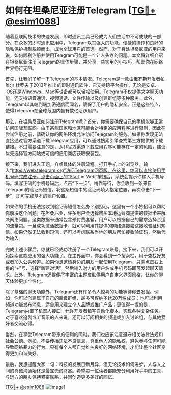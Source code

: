 # 如何在坦桑尼亚注册Telegram [[TG💪+ @esim1088](https://t.me/s/esim1088)]

随着互联网技术的快速发展，即时通讯工具已经成为人们生活中不可或缺的一部分。在众多的即时通讯应用中，Telegram以其强大的功能、便捷的操作和良好的隐私保护机制脱颖而出，成为全球用户的首选。然而，对于身处坦桑尼亚的用户来说，如何顺利注册并使用Telegram可能是一个让人头疼的问题。本文将详细介绍在坦桑尼亚注册Telegram的具体步骤，并分享一些实用的小技巧，帮助你在网络世界畅行无阻。

首先，让我们了解一下Telegram的基本情况。Telegram是一款由俄罗斯开发者帕维尔·杜罗夫于2013年推出的即时通讯软件，它支持跨平台操作，无论是安卓、iOS还是Windows、Mac等设备都可以轻松使用。Telegram不仅提供文字聊天功能，还支持语音通话、视频通话、文件传输以及创建群组等多种服务。此外，Telegram以其端到端加密通信而闻名，确保了用户的隐私安全。正是这些特点，使得Telegram在全球范围内拥有数亿活跃用户。

那么，在坦桑尼亚如何注册Telegram呢？首先，你需要确保自己的手机能够正常访问国际互联网。由于某些国家和地区可能会对特定的应用程序进行限制，因此在尝试注册之前，请确认你的网络环境允许访问Telegram的服务。如果你发现无法直接通过官方渠道下载Telegram应用，可以通过搜索引擎查找第三方提供的下载链接。不过需要注意的是，从非官方渠道下载应用程序可能存在一定的风险，建议优先选择官方网站或可信的应用商店获取安装包。

接下来，我们进入正题，介绍具体的注册流程。打开手机上的浏览器，输入“https://web.telegram.org”访问Telegram网页版。在这里，你可以直接使用手机号码完成注册。点击页面上的“Start in Web”按钮后，系统会提示你输入手机号码。填写正确的手机号码后，点击“下一步”。稍作等待，你会收到一条来自Telegram的验证码短信。将这条短信中的验证码填入指定位置，再次点击“下一步”，即可完成基本的账户设置。

如果你的手机无法接收到验证码短信怎么办？别担心，这里有一个小妙招可以帮助你解决这个问题。在坦桑尼亚，许多用户会选择购买本地运营商提供的数据卡来解决网络问题。这类数据卡通常包含预付费套餐，用户可以根据自己的需求选择合适的流量包。一旦成功激活数据卡，就可以利用其提供的网络连接尝试接收验证码短信。如果仍然无法收到短信，还可以考虑联系当地的朋友帮忙接收验证码，然后代为输入。

完成上述步骤后，你就已经成功注册了一个Telegram账号。接下来，我们可以开始探索这款应用的强大功能了。在主界面中，你会看到一个搜索栏，用于查找好友或者加入公共频道。如果你想邀请身边的朋友一起使用Telegram，只需点击右上角的“+”号，选择“新建对话”，然后输入对方的用户名或手机号码即可发起聊天请求。此外，Telegram还提供了丰富的主题皮肤供用户自定义界面风格，让你的聊天体验更加个性化。

除了基础的聊天功能外，Telegram还有许多令人惊喜的功能等待你去发掘。例如，你可以创建属于自己的超级群组，最多可容纳多达20万名成员；也可以利用频道功能发布消息，适合用来建立个人品牌或推广产品；更值得一提的是，Telegram内置了机器人接口，允许开发者编写自动化脚本，实现各种复杂任务。对于喜欢追剧或听音乐的人来说，还可以订阅相关的频道或加入讨论组，与其他爱好者交流心得。

当然，在享受Telegram带来的便利的同时，我们也应该注意遵守相关法律法规和社会公德。例如，不要传播违法不良信息，尊重他人的隐私权，避免参与任何可能导致网络暴力的行为。只有每个人都自觉维护良好的网络环境，才能让整个社区变得更加和谐美好。

最后，我想提醒大家一句：科技的发展日新月异，但无论技术如何进步，人与人之间的真诚沟通始终是最宝贵的财富。希望每一位读者都能充分利用好手中的工具，与远方的朋友保持紧密联系，共同创造更多美好的回忆。

[[TG💪+ @esim1088](https://t.me/s/esim1088) ![Image](https://i.postimg.cc/4NQfJmqS/Snipaste-2025-05-13-00-14-12.png)]